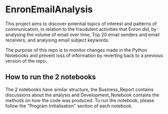 # <b>EnronEmailAnalysis</b>

This project aims to discover potential topics of interest and patterns of communication, in relation to the fraudulent activities that Enron did, by analysing the volume of email over time, Top 20 email senders and email receivers, and analysing email subject keywords.

The purpose of this repo is to monitor changes made in the Python Notebooks and prevent loss of information by reverting back to a previous version of the repo.

## <b>How to run the 2 notebooks</b>

The 2 notebooks have similar structure, the Business_Report contains discussions about the analysis and Development_Notebook contains the methods on how the code was produced.
To run the notebook, please follow the "Program Initialisation" section of each notebook.
